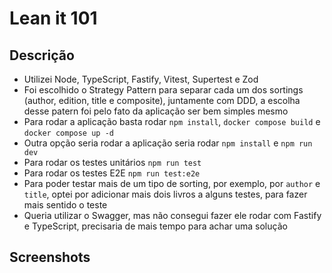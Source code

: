 # Lean it 101

## Descrição

- Utilizei Node, TypeScript, Fastify, Vitest, Supertest e Zod
- Foi escolhido o Strategy Pattern para separar cada um dos sortings (author, edition, title e composite), juntamente com DDD, a escolha desse patern foi pelo fato da aplicação ser bem simples mesmo
- Para rodar a aplicação basta rodar `npm install`, `docker compose build` e `docker compose up -d`
- Outra opção seria rodar a aplicação seria rodar `npm install` e `npm run dev`
- Para rodar os testes unitários `npm run test`
- Para rodar os testes E2E `npm run test:e2e`
- Para poder testar mais de um tipo de sorting, por exemplo, por `author` e `title`, optei por adicionar mais dois livros a alguns testes, para fazer mais sentido o teste
- Queria utilizar o Swagger, mas não consegui fazer ele rodar com Fastify e TypeScript, precisaria de mais tempo para achar uma solução

## Screenshots
